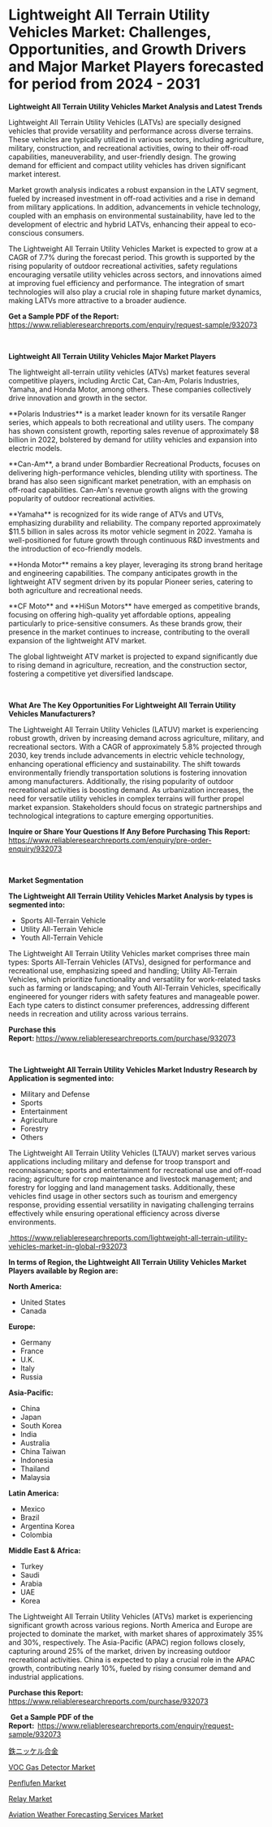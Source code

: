 <p><h1>Lightweight All Terrain Utility Vehicles Market: Challenges, Opportunities, and Growth Drivers and Major Market Players forecasted for period from 2024 - 2031</h1></p><p><strong>Lightweight All Terrain Utility Vehicles Market Analysis and Latest Trends</strong></p>
<p><p>Lightweight All Terrain Utility Vehicles (LATVs) are specially designed vehicles that provide versatility and performance across diverse terrains. These vehicles are typically utilized in various sectors, including agriculture, military, construction, and recreational activities, owing to their off-road capabilities, maneuverability, and user-friendly design. The growing demand for efficient and compact utility vehicles has driven significant market interest.</p><p>Market growth analysis indicates a robust expansion in the LATV segment, fueled by increased investment in off-road activities and a rise in demand from military applications. In addition, advancements in vehicle technology, coupled with an emphasis on environmental sustainability, have led to the development of electric and hybrid LATVs, enhancing their appeal to eco-conscious consumers.</p><p>The Lightweight All Terrain Utility Vehicles Market is expected to grow at a CAGR of 7.7% during the forecast period. This growth is supported by the rising popularity of outdoor recreational activities, safety regulations encouraging versatile utility vehicles across sectors, and innovations aimed at improving fuel efficiency and performance. The integration of smart technologies will also play a crucial role in shaping future market dynamics, making LATVs more attractive to a broader audience.</p></p>
<p><strong>Get a Sample PDF of the Report:&nbsp;</strong> <a href="https://www.reliableresearchreports.com/enquiry/request-sample/932073">https://www.reliableresearchreports.com/enquiry/request-sample/932073</a></p>
<p>&nbsp;</p>
<p><strong>Lightweight All Terrain Utility Vehicles Major Market Players</strong></p>
<p><p>The lightweight all-terrain utility vehicles (ATVs) market features several competitive players, including Arctic Cat, Can-Am, Polaris Industries, Yamaha, and Honda Motor, among others. These companies collectively drive innovation and growth in the sector.</p><p>**Polaris Industries** is a market leader known for its versatile Ranger series, which appeals to both recreational and utility users. The company has shown consistent growth, reporting sales revenue of approximately $8 billion in 2022, bolstered by demand for utility vehicles and expansion into electric models.</p><p>**Can-Am**, a brand under Bombardier Recreational Products, focuses on delivering high-performance vehicles, blending utility with sportiness. The brand has also seen significant market penetration, with an emphasis on off-road capabilities. Can-Am's revenue growth aligns with the growing popularity of outdoor recreational activities.</p><p>**Yamaha** is recognized for its wide range of ATVs and UTVs, emphasizing durability and reliability. The company reported approximately $11.5 billion in sales across its motor vehicle segment in 2022. Yamaha is well-positioned for future growth through continuous R&D investments and the introduction of eco-friendly models.</p><p>**Honda Motor** remains a key player, leveraging its strong brand heritage and engineering capabilities. The company anticipates growth in the lightweight ATV segment driven by its popular Pioneer series, catering to both agriculture and recreational needs.</p><p>**CF Moto** and **HiSun Motors** have emerged as competitive brands, focusing on offering high-quality yet affordable options, appealing particularly to price-sensitive consumers. As these brands grow, their presence in the market continues to increase, contributing to the overall expansion of the lightweight ATV market.</p><p>The global lightweight ATV market is projected to expand significantly due to rising demand in agriculture, recreation, and the construction sector, fostering a competitive yet diversified landscape.</p></p>
<p>&nbsp;</p>
<p><strong>What Are The Key Opportunities For Lightweight All Terrain Utility Vehicles Manufacturers?</strong></p>
<p><p>The Lightweight All Terrain Utility Vehicles (LATUV) market is experiencing robust growth, driven by increasing demand across agriculture, military, and recreational sectors. With a CAGR of approximately 5.8% projected through 2030, key trends include advancements in electric vehicle technology, enhancing operational efficiency and sustainability. The shift towards environmentally friendly transportation solutions is fostering innovation among manufacturers. Additionally, the rising popularity of outdoor recreational activities is boosting demand. As urbanization increases, the need for versatile utility vehicles in complex terrains will further propel market expansion. Stakeholders should focus on strategic partnerships and technological integrations to capture emerging opportunities.</p></p>
<p><strong>Inquire or Share Your Questions If Any Before Purchasing This Report:</strong> <a href="https://www.reliableresearchreports.com/enquiry/pre-order-enquiry/932073">https://www.reliableresearchreports.com/enquiry/pre-order-enquiry/932073</a></p>
<p>&nbsp;</p>
<p><strong>Market Segmentation</strong></p>
<p><strong>The Lightweight All Terrain Utility Vehicles Market Analysis by types is segmented into:</strong></p>
<p><ul><li>Sports All-Terrain Vehicle</li><li>Utility All-Terrain Vehicle</li><li>Youth All-Terrain Vehicle</li></ul></p>
<p><p>The Lightweight All Terrain Utility Vehicles market comprises three main types: Sports All-Terrain Vehicles (ATVs), designed for performance and recreational use, emphasizing speed and handling; Utility All-Terrain Vehicles, which prioritize functionality and versatility for work-related tasks such as farming or landscaping; and Youth All-Terrain Vehicles, specifically engineered for younger riders with safety features and manageable power. Each type caters to distinct consumer preferences, addressing different needs in recreation and utility across various terrains.</p></p>
<p><strong>Purchase this Report:&nbsp;</strong><a href="https://www.reliableresearchreports.com/purchase/932073">https://www.reliableresearchreports.com/purchase/932073</a></p>
<p>&nbsp;</p>
<p><strong>The Lightweight All Terrain Utility Vehicles Market Industry Research by Application is segmented into:</strong></p>
<p><ul><li>Military and Defense</li><li>Sports</li><li>Entertainment</li><li>Agriculture</li><li>Forestry</li><li>Others</li></ul></p>
<p><p>The Lightweight All Terrain Utility Vehicles (LTAUV) market serves various applications including military and defense for troop transport and reconnaissance; sports and entertainment for recreational use and off-road racing; agriculture for crop maintenance and livestock management; and forestry for logging and land management tasks. Additionally, these vehicles find usage in other sectors such as tourism and emergency response, providing essential versatility in navigating challenging terrains effectively while ensuring operational efficiency across diverse environments.</p></p>
<p><a href="https://www.reliableresearchreports.com/lightweight-all-terrain-utility-vehicles-market-in-global-r932073">&nbsp;https://www.reliableresearchreports.com/lightweight-all-terrain-utility-vehicles-market-in-global-r932073</a></p>
<p><strong>In terms of Region, the Lightweight All Terrain Utility Vehicles Market Players available by Region are:</strong></p>
<p>
    <p> <strong> North America: </strong>
        <ul>
            <li>United States</li>
            <li>Canada</li>
        </ul>
        </p> 
    <p> <strong> Europe: </strong>
        <ul>
            <li>Germany</li>
            <li>France</li>
            <li>U.K.</li>
            <li>Italy</li>
            <li>Russia</li>
        </ul>
        </p> 
    <p> <strong> Asia-Pacific: </strong>
        <ul>
            <li>China</li>
            <li>Japan</li>
            <li>South Korea</li>
            <li>India</li>
            <li>Australia</li>
            <li>China Taiwan</li>
            <li>Indonesia</li>
            <li>Thailand</li>
            <li>Malaysia</li>
        </ul>
        </p> 
    <p> <strong> Latin America: </strong>
        <ul>
            <li>Mexico</li>
            <li>Brazil</li>
            <li>Argentina Korea</li>
            <li>Colombia</li>
        </ul>
        </p> 
    <p> <strong> Middle East & Africa: </strong>
        <ul>
            <li>Turkey</li>
            <li>Saudi</li>
            <li>Arabia</li>
            <li>UAE</li>
            <li>Korea</li>
        </ul>
    </p>
    </p>
<p><p>The Lightweight All Terrain Utility Vehicles (ATVs) market is experiencing significant growth across various regions. North America and Europe are projected to dominate the market, with market shares of approximately 35% and 30%, respectively. The Asia-Pacific (APAC) region follows closely, capturing around 25% of the market, driven by increasing outdoor recreational activities. China is expected to play a crucial role in the APAC growth, contributing nearly 10%, fueled by rising consumer demand and industrial applications.</p></p>
<p><strong>Purchase this Report: </strong><a href="https://www.reliableresearchreports.com/purchase/932073">https://www.reliableresearchreports.com/purchase/932073</a></p>
<p>&nbsp;<strong>Get a Sample PDF of the Report:&nbsp;&nbsp;</strong><a href="https://www.reliableresearchreports.com/enquiry/request-sample/932073">https://www.reliableresearchreports.com/enquiry/request-sample/932073</a></p>
<p><strong></strong></p>
<p><p><a href="https://medium.com/@gordonjast2023/iron-nickel-alloys-market-%E3%81%AF-%E3%82%B3%E3%82%B9%E3%83%88%E7%AE%A1%E7%90%86%E3%81%A8%E5%8A%B9%E7%8E%87%E5%90%91%E4%B8%8A%E3%82%92%E5%84%AA%E5%85%88%E3%81%97%E3%81%BE%E3%81%99-%E3%81%95%E3%82%89%E3%81%AB-%E5%A0%B1%E5%91%8A%E6%9B%B8%E3%81%AF%E5%B8%82%E5%A0%B4%E3%81%AE%E9%9C%80%E8%A6%81%E9%9D%A2%E3%81%A8%E4%BE%9B%E7%B5%A6%E9%9D%A2%E3%81%AE%E4%B8%A1%E6%96%B9%E3%82%92%E3%82%AB%E3%83%90%E3%83%BC%E3%81%97%E3%81%A6%E3%81%84%E3%81%BE%E3%81%99-iron-nickel-alloys-d7581e43b35a">鉄ニッケル合金</a></p><p><a href="https://medium.com/@eliasman59/what-is-voc-gas-detector-market-0a91e94a1dbf">VOC Gas Detector Market</a></p><p><a href="https://issuu.com/reportprime-2/docs/penflufen-market-size-2030.pptx_aa8db01b1583ce">Penflufen Market</a></p><p><a href="https://medium.com/@hskdk2672/the-growth-of-the-relay-market-has-been-significant-driven-by-various-critical-factors-303ce4bad5b1">Relay Market</a></p><p><a href="https://github.com/juniordelafrance/Market-Research-Report-List-5/blob/main/aviation-weather-forecasting-services-market.md">Aviation Weather Forecasting Services Market</a></p></p>